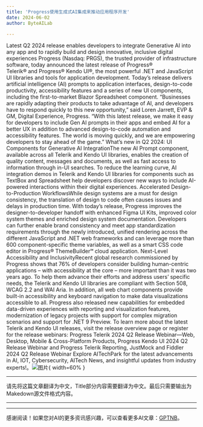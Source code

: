 ```yaml
---
title: 'Progress使用生成式AI集成来推动应用程序开发'
date: 2024-06-02
author: ByteAILab

---
```


Latest Q2 2024 release enables developers to integrate Generative AI into any app and to rapidly build and design innovative, inclusive digital experiences
Progress (Nasdaq: PRGS), the trusted provider of infrastructure software, today announced the latest release of Progress® Telerik® and Progress® Kendo UI®, the most powerful .NET and JavaScript UI libraries and tools for application development. Today’s release delivers artificial intelligence (AI) prompts to application interfaces, design-to-code productivity, accessibility features and a series of new UI components, including the first-to-market Blazor Spreadsheet component.
“Businesses are rapidly adapting their products to take advantage of AI, and developers have to respond quickly to this new opportunity,” said Loren Jarrett, EVP & GM, Digital Experience, Progress. “With this latest release, we make it easy for developers to include Gen AI prompts in their apps and embed AI for a better UX in addition to advanced design-to-code automation and accessibility features. The world is moving quickly, and we are empowering developers to stay ahead of the game.”
What’s new in Q2 2024:
UI Components for Generative AI IntegrationThe new AI Prompt component, available across all Telerik and Kendo UI libraries, enables the creation of quality content, messages and documents, as well as fast access to information through in-UI searches. To reduce the learning curve, AI integration demos in Telerik and Kendo UI libraries for components such as TextBox and Spreadsheet help developers discover new ways to include AI-powered interactions within their digital experiences.
Accelerated Design-to-Production WorkflowsWhile design systems are a must for design consistency, the translation of design to code often causes issues and delays in production time. With today’s release, Progress improves the designer-to-developer handoff with enhanced Figma UI Kits, improved color system themes and enriched design system documentation. Developers can further enable brand consistency and meet app standardization requirements through the newly introduced, unified rendering across the different JavaScript and .NET web frameworks and can leverage more than 600 component-specific theme variables, as well as a smart CSS code editor in Progress® ThemeBuilder℠ cloud application.
Next-Level Accessibility and InclusivityRecent global research commissioned by Progress shows that 76% of developers consider building human-centric applications – with accessibility at the core – more important than it was two years ago. To help them advance their efforts and address users’ specific needs, the Telerik and Kendo UI libraries are compliant with Section 508, WCAG 2.2 and WAI Aria. In addition, all web chart components provide built-in accessibility and keyboard navigation to make data visualizations accessible to all.
Progress also released new capabilities for embedded data-driven experiences with reporting and visualization features, modernization of legacy projects with support for complex migration scenarios and support for .NET 9 Preview.
To learn more about the latest Telerik and Kendo UI releases, visit the release overview page or register for the release webinars: Progress Telerik 2024 Q2 Release Webinar—Web, Desktop, Mobile & Cross-Platform Products, Progress Kendo UI 2024 Q2 Release Webinar and Progress Telerik Reporting, JustMock and Fiddler 2024 Q2 Release Webinar
Explore AITechPark for the latest advancements in AI, IOT, Cybersecurity, AITech News, and insightful updates from industry experts!。![图片](https://ai-techpark.com/wp-content/uploads/2024/05/Progress-960x540.jpg){ width=60% }

---
请先将这篇文章翻译为中文，Title部分内容需要翻译为中文。最后只需要输出为Makedown源文件格式内容。

---
---
感谢阅读！如果您对AI的更多资讯感兴趣，可以查看更多AI文章：[GPTNB](https://gptnb.com)。